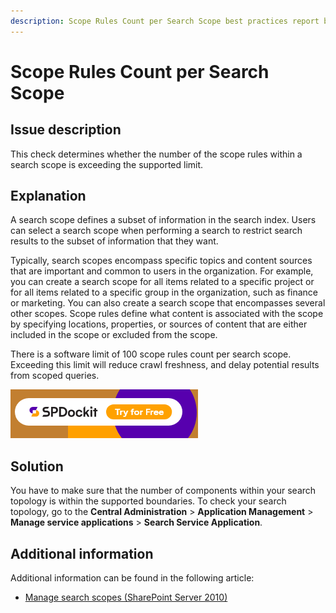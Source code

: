 ```yaml
---
description: Scope Rules Count per Search Scope best practices report by SPDocKit determines whether the number of the scope rules within a search scope is exceeding the supported limit.
---
```


# Scope Rules Count per Search Scope

## Issue description

This check determines whether the number of the scope rules within a search scope is exceeding the supported limit.

## Explanation

A search scope defines a subset of information in the search index. Users can select a search scope when performing a search to restrict search results to the subset of information that they want.

Typically, search scopes encompass specific topics and content sources that are important and common to users in the organization. For example, you can create a search scope for all items related to a specific project or for all items related to a specific group in the organization, such as finance or marketing. You can also create a search scope that encompasses several other scopes. Scope rules define what content is associated with the scope by specifying locations, properties, or sources of content that are either included in the scope or excluded from the scope.

There is a software limit of 100 scope rules count per search scope. Exceeding this limit will reduce crawl freshness, and delay potential results from scoped queries.

[![Download SPDocKit](../../../.gitbook/assets/spdockit-download.png)](http://bit.ly/2US0Zna)

## Solution

You have to make sure that the number of components within your search topology is within the supported boundaries. To check your search topology, go to the **Central Administration** &gt; **Application Management** &gt; **Manage service applications** &gt; **Search Service Application**.

## Additional information

Additional information can be found in the following article:

* [Manage search scopes \(SharePoint Server 2010\)](https://technet.microsoft.com/en-us/library/ee792872%28v=office.14%29.aspx)

